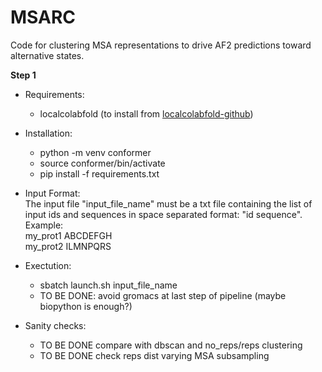 # MSARC
Code for clustering MSA representations to drive AF2 predictions toward alternative states.

**Step 1**
- Requirements: 
    - localcolabfold (to install from [localcolabfold-github](https://github.com/YoshitakaMo/localcolabfold))

- Installation:
    - python -m venv conformer
    - source conformer/bin/activate
    - pip install -f requirements.txt 

- Input Format:  
    The input file "input_file_name" must be a txt file containing the list of input ids and sequences in space separated format: "id sequence".
    Example:    
    my_prot1 ABCDEFGH  
    my_prot2 ILMNPQRS

- Exectution: 
    - sbatch launch.sh input_file_name 
    - TO BE DONE: avoid gromacs at last step of pipeline (maybe biopython is enough?)

- Sanity checks:
    - TO BE DONE compare with dbscan and no_reps/reps clustering
    - TO BE DONE check reps dist varying MSA subsampling
